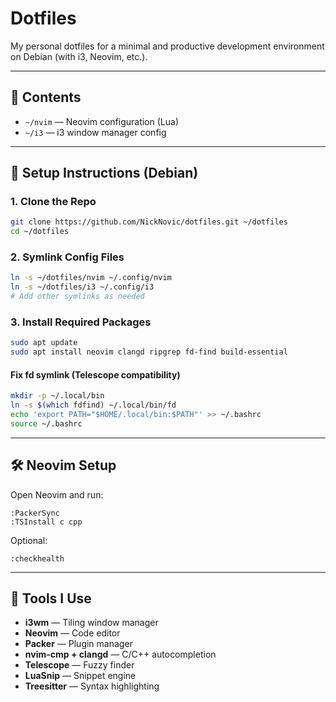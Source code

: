 # Dotfiles

My personal dotfiles for a minimal and productive development environment on Debian (with i3, Neovim, etc.).

---

## 📁 Contents

- `~/nvim` — Neovim configuration (Lua)
- `~/i3` — i3 window manager config

---

## 🚀 Setup Instructions (Debian)

### 1. Clone the Repo

```bash
git clone https://github.com/NickNovic/dotfiles.git ~/dotfiles
cd ~/dotfiles
````

### 2. Symlink Config Files

```bash
ln -s ~/dotfiles/nvim ~/.config/nvim
ln -s ~/dotfiles/i3 ~/.config/i3
# Add other symlinks as needed
```

### 3. Install Required Packages

```bash
sudo apt update
sudo apt install neovim clangd ripgrep fd-find build-essential
```

#### Fix fd symlink (Telescope compatibility)

```bash
mkdir -p ~/.local/bin
ln -s $(which fdfind) ~/.local/bin/fd
echo 'export PATH="$HOME/.local/bin:$PATH"' >> ~/.bashrc
source ~/.bashrc
```

---

## 🛠 Neovim Setup

Open Neovim and run:

```vim
:PackerSync
:TSInstall c cpp
```

Optional:

```vim
:checkhealth
```

---

## 💾 Tools I Use

* **i3wm** — Tiling window manager
* **Neovim** — Code editor
* **Packer** — Plugin manager
* **nvim-cmp + clangd** — C/C++ autocompletion
* **Telescope** — Fuzzy finder
* **LuaSnip** — Snippet engine
* **Treesitter** — Syntax highlighting
